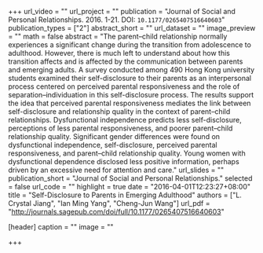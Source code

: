 +++
url_video = ""
url_project = ""
publication = "Journal of Social and Personal Relationships. 2016. 1-21. DOI: `10.1177/0265407516640603`"
publication_types = ["2"]
abstract_short = ""
url_dataset = ""
image_preview = ""
math = false
abstract = "The parent–child relationship normally experiences a significant change during the transition from adolescence to adulthood. However, there is much left to understand about how this transition affects and is affected by the communication between parents and emerging adults. A survey conducted among 490 Hong Kong university students examined their self-disclosure to their parents as an interpersonal process centered on perceived parental responsiveness and the role of separation–individuation in this self-disclosure process. The results support the idea that perceived parental responsiveness mediates the link between self-disclosure and relationship quality in the context of parent–child relationships. Dysfunctional independence predicts less self-disclosure, perceptions of less parental responsiveness, and poorer parent–child relationship quality. Significant gender differences were found on dysfunctional independence, self-disclosure, perceived parental responsiveness, and parent–child relationship quality. Young women with dysfunctional dependence disclosed less positive information, perhaps driven by an excessive need for attention and care."
url_slides = ""
publication_short = "Journal of Social and Personal Relationships."
selected = false
url_code = ""
highlight = true
date = "2016-04-01T12:23:27+08:00"
title = "Self-Disclosure to Parents in Emerging Adulthood"
authors = ["L. Crystal Jiang", "Ian Ming Yang", "Cheng-Jun Wang"]
url_pdf = "http://journals.sagepub.com/doi/full/10.1177/0265407516640603"

[header]
  caption = ""
  image = ""

+++
